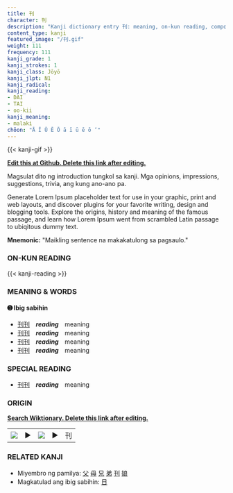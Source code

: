 ```yaml
---
title: 刊
character: 刊
description: "Kanji dictionary entry 刊: meaning, on-kun reading, compounds, origin, related kanji"
content_type: kanji
featured_image: "/刊.gif"
weight: 111
frequency: 111
kanji_grade: 1
kanji_strokes: 1
kanji_class: Jōyō
kanji_jlpt: N1
kanji_radical: 
kanji_reading: 
- DAI
- TAI
- oo-kii
kanji_meaning:
- malaki
chōon: "Ā Ī Ū Ē Ō ā ī ū ē ō ’"
---
```

[//]: # (Don't edit the line below. Kanji animated GIF code is automatically generated.)
{{< kanji-gif >}}

[//]: # (Edit below this line.)

**[Edit this at Github. Delete this link after editing.](https://github.com/tim0g/tim/tree/main/content/kanji/刊/index.md)**

Magsulat dito ng introduction tungkol sa kanji. Mga opinions, impressions, suggestions, trivia, ang kung ano-ano pa.

Generate Lorem Ipsum placeholder text for use in your graphic, print and web layouts, and discover plugins for your favorite writing, design and blogging tools. Explore the origins, history and meaning of the famous passage, and learn how Lorem Ipsum went from scrambled Latin passage to ubiqitous dummy text.
 
**Mnemonic:** "Maikling sentence na makakatulong sa pagsaulo."

### ON-KUN READING

[//]: # (Don't edit the line below. ON-KUN READING code is automatically generated.)
{{< kanji-reading >}}

### MEANING & WORDS

#### ➊ **Ibig sabihin**
  - [刊](../刊)[刊](../刊)　***reading***　meaning
  - [刊](../刊)[刊](../刊)　***reading***　meaning
  - [刊](../刊)[刊](../刊)　***reading***　meaning
  - [刊](../刊)[刊](../刊)　***reading***　meaning

### SPECIAL READING
  - [刊](../刊)[刊](../刊)　***reading***　meaning

### ORIGIN

**[Search Wiktionary. Delete this link after editing.](https://wiktionary.org/wiki/刊)**
<table class="kanji-table"><tr><td>
<img src="60px-刊-bronze.svg.png">
</td><td>▶</td><td>
<img src="60px-刊-oracle.svg.png">
</td><td>▶</td>
<td class="kanji-origin">刊</td>
</tr></table>

### RELATED KANJI
- Miyembro ng pamilya: [父](../父) [母](../母) [兄](../兄) [弟](../弟) [刊](../刊) [娘](../娘)
- Magkatulad ang ibig sabihin: [日](../日)
